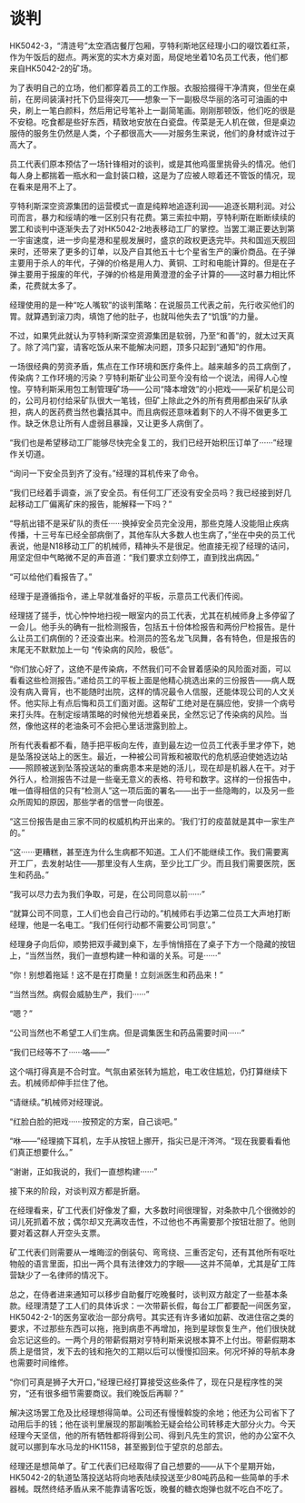 # 谈判

HK5042-3，“清涟号”太空酒店餐厅包厢，亨特利斯地区经理小口的啜饮着红茶，作为午饭后的甜点。两米宽的实木方桌对面，局促地坐着10名员工代表，他们都来自HK5042-2的矿场。

为了表明自己的立场，他们都穿着员工的工作服。衣服拾掇得干净清爽，但坐在桌前，在房间装潢衬托下仍显得突兀——想象一下一副极尽华丽的洛可可油画的中央，刷上一笔白颜料，然后用记号笔补上一副简笔画。刚刚那顿饭，他们吃的很是不安稳。吃食都是些好东西，精致地安放在白瓷盘。传菜是无人机在做，但是桌边服侍的服务生仍然是人类，个子都很高大——对服务生来说，他们的身材或许过于高大了。

员工代表们原本预估了一场针锋相对的谈判，或是其他鸡蛋里挑骨头的情况。他们每人身上都揣着一瓶水和一盒封装口粮，这是为了应被人晾着还不管饭的情况，现在看来是用不上了。

亨特利斯深空资源集团的运营模式一直是纯粹地追逐利润——追逐长期利润。对公司而言，暴力和绥靖的唯一区别只有花费。第三索拉中期，亨特利斯在断断续续的罢工和谈判中逐渐失去了对HK5042-2地表移动工厂的掌控。当罢工潮正要达到第一宇宙速度，进一步向星港和星舰发展时，盛京的政权更迭完毕。共和国巡天舰回来时，还带来了更多的订单，以及产自其他五十七个星省生产的廉价商品。在子弹主要用于杀人的年代，子弹的价格是用人力、黄铜、工时和电能计算的。但是在子弹主要用于报废的年代，子弹的价格是用黄澄澄的金子计算的——这时暴力相比怀柔，花费就太多了。

经理使用的是一种“吃人嘴软”的谈判策略：在说服员工代表之前，先行收买他们的胃。就算遇到滚刀肉，填饱了他的肚子，也就叫他失去了“饥饿”的力量。

不过，如果凭此就认为亨特利斯深空资源集团是软弱，乃至“和善”的，就太过天真了。除了鸿门宴，请客吃饭从来不能解决问题，顶多只起到“通知”的作用。

一场很经典的劳资矛盾，焦点在工作环境和医疗条件上。越来越多的员工病倒了，传染病？工作环境的污染？亨特利斯矿业公司至今没有给一个说法，闹得人心惶惶。亨特利斯采用包工制管理矿场——公司“降本增效”的小把戏——采矿机是公司的，公司月初付给采矿队很大一笔钱，但矿上除此之外的所有费用都由采矿队承担，病人的医药费当然也囊括其中。而且病假还意味着剩下的人不得不做更多工作。缺乏休息让所有人虚弱且暴躁，又让更多人病倒了。

“我们也是希望移动工厂能够尽快完全复工的，我们已经开始积压订单了······”经理作关切道。

“询问一下安全员到齐了没有。”经理的耳机传来了命令。

“我们已经着手调查，派了安全员。有任何工厂还没有安全员吗？我已经接到好几起移动工厂偏离矿床的报告，能解释一下吗？”

“导航出错不是采矿队的责任······换掉安全员完全没用，那些克隆人没能阻止疾病传播，十三号车已经全部病倒了，其他车队大多数人也生病了，”坐在中央的员工代表说，他是N18移动工厂的机械师，精神头不是很足。他直接无视了经理的诘问，用坚定但中气略微不足的声音道：“我们要求立刻停工，直到找出病因。”

“可以给他们看报告了。”

经理于是遵循指令，递上早就准备好的平板，示意员工代表们传阅。

经理搓了搓手，忧心忡忡地扫视一眼室内的员工代表，尤其在机械师身上多停留了一会儿。他手头的确有一批检测报告，包括五十份体检报告和两份尸检报告。是什么让员工们病倒的？还没查出来。检测员的签名龙飞凤舞，各有特色，但是报告的末尾无不默默加上一句 “传染病的风险，极低”。

“你们放心好了，这绝不是传染病，不然我们可不会冒着感染的风险面对面，可以看看这些检测报告。”递给员工的平板上面是他精心挑选出来的三份报告——病人既没有病入膏肓，也不能随时出院，这样的情况最令人信服，还能体现公司的人文关怀。他实际上有点后悔和员工们面对面。这帮矿工绝对是在膈应他，安排一个病号来打头阵。在制定绥靖策略的时候他光想着亲民，全然忘记了传染病的风险。当然，像他这样的老油条可不会把心里话泄露到脸上。

所有代表看都不看，随手把平板向左传，直到最左边一位员工代表手里才停下，她是坠落投送站上的医生。最近，一种被公司背叛和被取代的危机感迫使她选边站——照顾被送到坠落投送站的重病患本来是她的活儿，现在却是机器人在干。对于外行人，检测报告不过是一些毫无意义的表格、符号和数字。这样的一份报告中，唯一值得相信的只有“检测人”这一项后面的署名——出于一些隐晦的，以及另一些众所周知的原因，那些学者的信誉一向很差。

“这三份报告是由三家不同的权威机构开出来的。‘我们’打的疫苗就是其中一家生产的。”

“这······更糟糕，甚至连为什么生病都不知道。工人们不能继续工作。我们需要离开工厂，去发射站住——那里没有人生病，至少比工厂少。而且我们需要医院，医生和药品。”

“我可以尽力去为我们争取，可是，在公司同意以前······”

“就算公司不同意，工人们也会自己行动的。”机械师右手边第二位员工大声地打断经理，他是一名电工。“我们任何行动都不需要公司‘同意’。”

经理身子向后仰，顺势把双手藏到桌下，左手悄悄搭在了桌子下方一个隐藏的按钮上，“当然当然，我们一直想构建一种和谐的关系。可是······”

“你！别想着拖延！这不是在打商量！立刻派医生和药品来！”

“当然当然。病假会威胁生产，我们······”

“嗯？”

“公司当然也不希望工人们生病。但是调集医生和药品需要时间······”

“我们已经等不了······咯——”

这个嗝打得真是不合时宜。气氛由紧张转为尴尬，电工收住尴尬，仍打算继续下去。机械师却伸手拦住了他。

“请继续。”机械师对经理说。

“红脸白脸的把戏······按预定的方案，自己谈吧。”

“咻——”经理摘下耳机，左手从按钮上挪开，指尖已是汗涔涔。“现在我要看看他们真正想要什么。”

“谢谢，正如我说的，我们一直想构建······”

接下来的阶段，对谈判双方都是折磨。

在经理看来，矿工代表们好像发了癫，大多数时间很理智，对条款中几个很微妙的词儿死抓着不放；偶尔却又充满攻击性，不过他也不再需要那个按钮壮胆了。他则要对着这群人开空头支票。

矿工代表们则需要从一堆晦涩的倒装句、弯弯绕、三重否定句，还有其他所有呕吐物般的语言里面，扣出一两个具有法律效力的字眼——这并不简单，尤其是矿工阵营缺少了一名律师的情况下。

总之，在侍者进来通知可以移步自助餐厅吃晚餐时，谈判双方敲定了一些基本条款。经理清楚了工人们的具体诉求：一次带薪长假，每台工厂都要配一间医务室，HK5042-2-1的医务室收治一部分病号。其实还有许多诸如加薪、改进住宿之类的要求，不过那些东西可以拖，拖到病患不再增加，拖到星球恢复生产，他们很快就会忘记这些的。一两个月的带薪假期对亨特利斯来说根本算不上付出。带薪假期本质上是借贷，发下去的钱和拖欠的工期以后可以慢慢扣回来。何况坏掉的导航本身也需要时间维修。

“你们可真是狮子大开口，”经理已经打算接受这些条件了，现在只是程序性的哭穷，“还有很多细节需要商议。我们晚饭后再聊？”

解决这场罢工危及比经理想得简单。公司还有慢慢斡旋的余地；他还为公司省下了动用后手的钱；他在谈判里展现的那副嘴脸无疑会给公司转移走大部分火力。今天经理今天坚信，他的所有牺牲都将得到公司、得到凡先生的赏识，他的办公室不久就可以挪到车水马龙的HK1158，甚至搬到位于望京的总部去。

经理还是想简单了。矿工代表们已经取得了自己想要的——从下个星期开始，HK5042-2的轨道坠落投送站将向地表陆续投送至少80吨药品和一些简单的手术器械。既然终结矛盾从来不能靠请客吃饭，晚餐的糖衣炮弹也就不吃白不吃了。